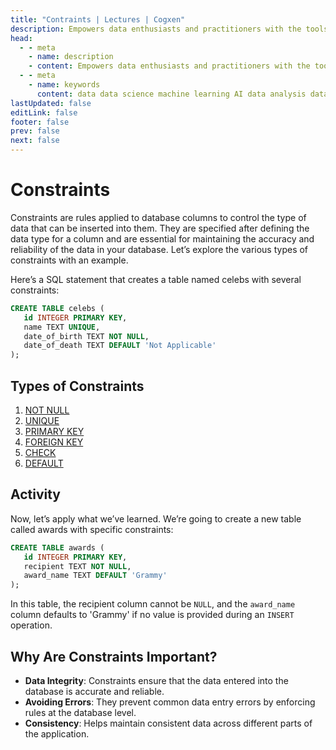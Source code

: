 ```yaml
---
title: "Contraints | Lectures | Cogxen"
description: Empowers data enthusiasts and practitioners with the tools and knowledge to unlock the potential of data.
head:
  - - meta
    - name: description
    - content: Empowers data enthusiasts and practitioners with the tools and knowledge to unlock the potential of data.
  - - meta
    - name: keywords
      content: data data science machine learning AI data analysis data-driven data enthusiasts data practitioners
lastUpdated: false
editLink: false
footer: false
prev: false
next: false
---
```


# Constraints

Constraints are rules applied to database columns to control the type of data that can be inserted into them. They are specified after defining the data type for a column and are essential for maintaining the accuracy and reliability of the data in your database. Let’s explore the various types of constraints with an example.

Here’s a SQL statement that creates a table named celebs with several constraints:

```sql
CREATE TABLE celebs (
   id INTEGER PRIMARY KEY,
   name TEXT UNIQUE,
   date_of_birth TEXT NOT NULL,
   date_of_death TEXT DEFAULT 'Not Applicable'
);
```

## Types of Constraints

1. [NOT NULL](/lectures/programming/sql/introduction-to-sql/manupulation/constraints/not-null)
2. [UNIQUE](/lectures/programming/sql/introduction-to-sql/manupulation/constraints/unique)
3. [PRIMARY KEY](/lectures/programming/sql/introduction-to-sql/manupulation/constraints/primary-key)
4. [FOREIGN KEY](/lectures/programming/sql/introduction-to-sql/manupulation/constraints/foreign-key)
5. [CHECK](/lectures/programming/sql/introduction-to-sql/manupulation/constraints/check)
6. [DEFAULT](/lectures/programming/sql/introduction-to-sql/manupulation/constraints/default)

## Activity

Now, let’s apply what we’ve learned. We’re going to create a new table called awards with specific constraints:

```sql
CREATE TABLE awards (
   id INTEGER PRIMARY KEY,
   recipient TEXT NOT NULL,
   award_name TEXT DEFAULT 'Grammy'
);
```

In this table, the recipient column cannot be `NULL`, and the `award_name` column defaults to 'Grammy' if no value is provided during an `INSERT` operation.

<ImageCard
img_url="https://i.imgur.com/DRh3Awf.png"
caption="Query Result"
:bordered="true"
/>

## Why Are Constraints Important?

- **Data Integrity**: Constraints ensure that the data entered into the database is accurate and reliable.
- **Avoiding Errors**: They prevent common data entry errors by enforcing rules at the database level.
- **Consistency**: Helps maintain consistent data across different parts of the application.
